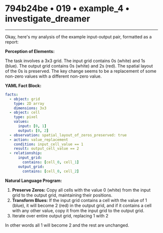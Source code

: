 # 794b24be • 019 • example_4 • investigate_dreamer

---
Okay, here's my analysis of the example input-output pair, formatted as a report:

**Perception of Elements:**

The task involves a 3x3 grid. The input grid contains 0s (white) and 1s (blue). The output grid contains 0s (white) and 2s (red). The spatial layout of the 0s is preserved. The key change seems to be a replacement of some non-zero values with a different non-zero value.

**YAML Fact Block:**



```yaml
facts:
  - object: grid
    type: 2D array
    dimensions: 3x3
  - object: cell
    type: pixel
    values:
      input: [0, 1]
      output: [0, 2]
  - observation: spatial_layout_of_zeros_preserved: true
  - action: value_replacement
    condition: input_cell_value == 1
    result: output_cell_value == 2
  - relationship:
      input_grid:
        contains: [cell_0, cell_1]
      output_grid:
        contains: [cell_0, cell_2]
```



**Natural Language Program:**

1.  **Preserve Zeros:** Copy all cells with the value 0 (white) from the input grid to the output grid, maintaining their positions.
2.  **Transform Blues:** If the input grid contains a cell with the value of 1 (blue), it will become 2 (red) in the output grid, and if it contains a cell with any other value, copy it from the input grid to the output grid.
3. Iterate over entire output grid, replacing 1 with 2

In other words all 1 will become 2 and the rest are unchanged.

